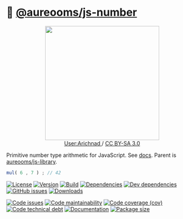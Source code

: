:1234: [@aureooms/js-number](https://make-github-pseudonymous-again.github.io/js-number)
==

<p align="center">
<a href="https://commons.wikimedia.org/wiki/File:Latex_real_numbers.svg">
<img src="https://upload.wikimedia.org/wikipedia/commons/3/39/Latex_real_numbers.svg" width="300">
</a><br/>
<a href="https://en.wikipedia.org/wiki/User:Arichnad">
User:Arichnad
</a>
/
<a href="https://creativecommons.org/licenses/by-sa/3.0">CC BY-SA 3.0</a>
</p>

Primitive number type arithmetic for JavaScript.
See [docs](https://make-github-pseudonymous-again.github.io/js-number).
Parent is [aureooms/js-library](https://github.com/aureooms/js-library).

```js
mul( 6 , 7 ) ; // 42
```

[![License](https://img.shields.io/github/license/aureooms/js-number.svg)](https://raw.githubusercontent.com/aureooms/js-number/main/LICENSE)
[![Version](https://img.shields.io/npm/v/@aureooms/js-number.svg)](https://www.npmjs.org/package/@aureooms/js-number)
[![Build](https://img.shields.io/travis/aureooms/js-number/main.svg)](https://travis-ci.com/aureooms/js-number/branches)
[![Dependencies](https://img.shields.io/david/aureooms/js-number.svg)](https://david-dm.org/aureooms/js-number)
[![Dev dependencies](https://img.shields.io/david/dev/aureooms/js-number.svg)](https://david-dm.org/aureooms/js-number?type=dev)
[![GitHub issues](https://img.shields.io/github/issues/aureooms/js-number.svg)](https://github.com/aureooms/js-number/issues)
[![Downloads](https://img.shields.io/npm/dm/@aureooms/js-number.svg)](https://www.npmjs.org/package/@aureooms/js-number)

[![Code issues](https://img.shields.io/codeclimate/issues/aureooms/js-number.svg)](https://codeclimate.com/github/aureooms/js-number/issues)
[![Code maintainability](https://img.shields.io/codeclimate/maintainability/aureooms/js-number.svg)](https://codeclimate.com/github/aureooms/js-number/trends/churn)
[![Code coverage (cov)](https://img.shields.io/codecov/c/gh/aureooms/js-number/main.svg)](https://codecov.io/gh/aureooms/js-number)
[![Code technical debt](https://img.shields.io/codeclimate/tech-debt/aureooms/js-number.svg)](https://codeclimate.com/github/aureooms/js-number/trends/technical_debt)
[![Documentation](https://make-github-pseudonymous-again.github.io/js-number/badge.svg)](https://make-github-pseudonymous-again.github.io/js-number/source.html)
[![Package size](https://img.shields.io/bundlephobia/minzip/@aureooms/js-number)](https://bundlephobia.com/result?p=@aureooms/js-number)
